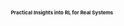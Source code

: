## <div align="center"><p style="font-size:8px">Practical Insights into RL for Real Systems</p> </div>
